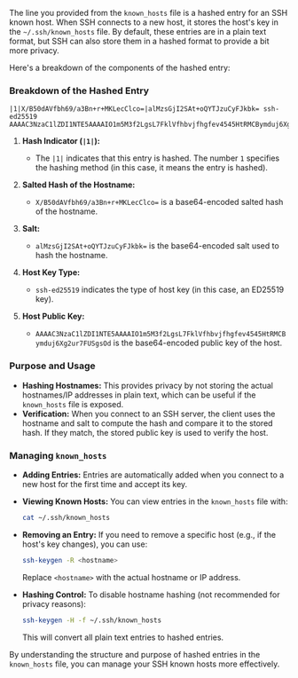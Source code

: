 The line you provided from the `known_hosts` file is a hashed entry for an SSH known host. When SSH connects to a new host, it stores the host's key in the `~/.ssh/known_hosts` file. By default, these entries are in a plain text format, but SSH can also store them in a hashed format to provide a bit more privacy.

Here's a breakdown of the components of the hashed entry:

### Breakdown of the Hashed Entry

```plaintext
|1|X/B50dAVfbh69/a3Bn+r+MKLecClco=|alMzsGjI2SAt+oQYTJzuCyFJkbk= ssh-ed25519 AAAAC3NzaC1lZDI1NTE5AAAAIO1m5M3f2LgsL7FklVfhbvjfhgfev4545HtRMCBymduj6Xg2ur7FUSgsOd
```

1. **Hash Indicator (`|1|`):**
   - The `|1|` indicates that this entry is hashed. The number `1` specifies the hashing method (in this case, it means the entry is hashed).

2. **Salted Hash of the Hostname:**
   - `X/B50dAVfbh69/a3Bn+r+MKLecClco=` is a base64-encoded salted hash of the hostname.

3. **Salt:**
   - `alMzsGjI2SAt+oQYTJzuCyFJkbk=` is the base64-encoded salt used to hash the hostname.

4. **Host Key Type:**
   - `ssh-ed25519` indicates the type of host key (in this case, an ED25519 key).

5. **Host Public Key:**
   - `AAAAC3NzaC1lZDI1NTE5AAAAIO1m5M3f2LgsL7FklVfhbvjfhgfev4545HtRMCBymduj6Xg2ur7FUSgsOd` is the base64-encoded public key of the host.

### Purpose and Usage
- **Hashing Hostnames:** This provides privacy by not storing the actual hostnames/IP addresses in plain text, which can be useful if the `known_hosts` file is exposed.
- **Verification:** When you connect to an SSH server, the client uses the hostname and salt to compute the hash and compare it to the stored hash. If they match, the stored public key is used to verify the host.

### Managing `known_hosts`

- **Adding Entries:** Entries are automatically added when you connect to a new host for the first time and accept its key.
- **Viewing Known Hosts:** You can view entries in the `known_hosts` file with:
  ```bash
  cat ~/.ssh/known_hosts
  ```
- **Removing an Entry:** If you need to remove a specific host (e.g., if the host's key changes), you can use:
  ```bash
  ssh-keygen -R <hostname>
  ```
  Replace `<hostname>` with the actual hostname or IP address.

- **Hashing Control:** To disable hostname hashing (not recommended for privacy reasons):
  ```bash
  ssh-keygen -H -f ~/.ssh/known_hosts
  ```
  This will convert all plain text entries to hashed entries.

By understanding the structure and purpose of hashed entries in the `known_hosts` file, you can manage your SSH known hosts more effectively.